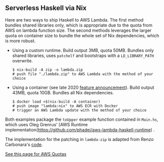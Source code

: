 ## Serverless Haskell via Nix

Here are two ways to ship Haskell to AWS Lambda. The first method bundles shared libraries only, which is appropriate due to the quota from AWS on lambda function size. The second methods leverages the larger quota on container size to bundle the whole set of Nix dependencies, which is more robust.

- Using a custom runtime. Build output 3MB, quota 50MB. Bundles only shared libraries, uses `patchelf` and bootstraps with a `LD_LIBRARY_PATH` overwrite.
  ```
  $ nix-build -A zip -o lambda.zip
  # push file "./lambda.zip" to AWS Lambda with the method of your choice
  ```

- Using a container (see late 2020 [feature announcement](https://aws.amazon.com/blogs/aws/new-for-aws-lambda-container-image-support/)). Build output 43MB, quota 10GB. Bundles all Nix dependencies.
  ```
  $ docker load <$(nix-build -A container)
  # push image "lambda:nix" to AWS ECR with Docker
  # trigger an AWS Lambda update with the method of your choice
  ```

Both examples package the `toUpper` example function contained in `Main.hs`, which uses Oleg Grenrus'
[AWS Runtime implementation(https://github.com/phadej/aws-lambda-haskell-runtime)
.

The implementation for the patching in `lambda-zip` is adapted from Renzo Carbonara's
[code](https://github.com/k0001/aws-lambda-nix-haskell).

[See this page for AWS Quotas](https://docs.aws.amazon.com/lambda/latest/dg/gettingstarted-limits.html)
